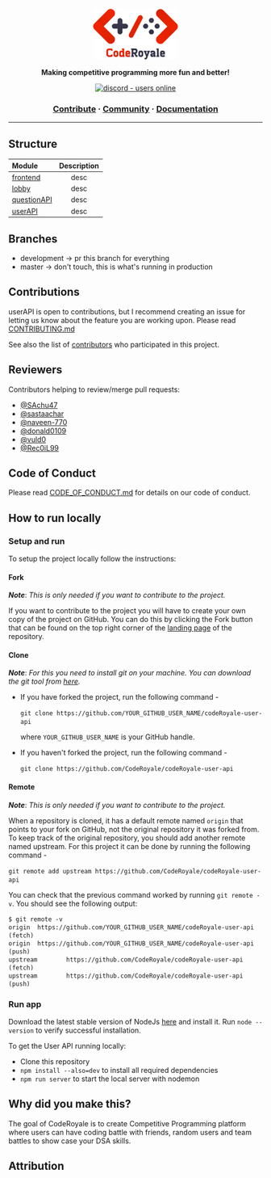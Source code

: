 <a href="https://coderoyale.netlify.app/"><p align="center">
<img height=100 src="public/Coderoyale.jpeg"/>

</p></a>
<p align="center">
  <strong>Making competitive programming more fun and better!</strong>
</p>
<p align="center">
  <a href="https://discord.gg/aCKem4h8te">
    <img src="https://img.shields.io/discord/841533336581308416.svg?style=for-the-badge" alt="discord - users online" />
  </a>
</p>

<h3 align="center">
  <a href="https://github.com/CodeRoyale/codeRoyale-api/blob/master/CONTRIBUTING.md">Contribute</a>
  <span> · </span>
  <a href="https://discord.gg/aCKem4h8te">Community</a>
  <span> · </span>
  <a href="https://coderoyale-userapi.herokuapp.com/docs">Documentation</a>
</h3>

---

## Structure

| Module           | Description |
| :--------------- | :---------: |
| [frontend](https://github.com/CodeRoyale/codeRoyale-frontend) |    desc     |
| [lobby](https://github.com/CodeRoyale/codeRoyale-lobby)    |    desc     |
| [questionAPI](https://github.com/CodeRoyale/codeRoyale-Question-api)    |    desc     |
| [userAPI](https://github.com/CodeRoyale/codeRoyale-user-api)    |    desc     |




## Branches

- development -> pr this branch for everything
- master -> don't touch, this is what's running in production

## Contributions

userAPI is open to contributions, but I recommend creating an issue for letting us know about the feature you are working upon.
Please read [CONTRIBUTING.md](https://github.com/CodeRoyale/codeRoyale-api/blob/master/CONTRIBUTING.md)

See also the list of [contributors](https://github.com/orgs/CodeRoyale/people) who participated in this project.

## Reviewers

Contributors helping to review/merge pull requests:

- [@SAchu47](https://github.com/SAchu47)
- [@sastaachar](https://github.com/sastaachar)
- [@naveen-770](https://github.com/naveen-770)
- [@donald0109](https://github.com/donald0109)
- [@vuld0](https://github.com/vuld0)
- [@Rec0iL99](https://github.com/Rec0iL99)

## Code of Conduct

Please read [CODE_OF_CONDUCT.md](link) for details on our code of conduct.

## How to run locally

### Setup and run

To setup the project locally follow the instructions:

#### Fork

_**Note**_: _This is only needed if you want to contribute to the project._

If you want to contribute to the project you will have to create your own copy of the project on GitHub. You can do this by clicking the Fork button that can be found on the top right corner of the [landing page](https://github.com/CodeRoyale/codeRoyale-user-api) of the repository.

#### Clone

_**Note**_: _For this you need to install git on your machine. You can download the git tool from [here](https://git-scm.com/downloads)._

- If you have forked the project, run the following command -

  `git clone https://github.com/YOUR_GITHUB_USER_NAME/codeRoyale-user-api`

  where `YOUR_GITHUB_USER_NAME` is your GitHub handle.

- If you haven't forked the project, run the following command -

  `git clone https://github.com/CodeRoyale/codeRoyale-user-api`

#### Remote

_**Note**_: _This is only needed if you want to contribute to the project._

When a repository is cloned, it has a default remote named `origin` that points to your fork on GitHub, not the original repository it was forked from. To keep track of the original repository, you should add another remote named upstream. For this project it can be done by running the following command -

`git remote add upstream https://github.com/CodeRoyale/codeRoyale-user-api`

You can check that the previous command worked by running `git remote -v`. You should see the following output:

```
$ git remote -v
origin  https://github.com/YOUR_GITHUB_USER_NAME/codeRoyale-user-api (fetch)
origin  https://github.com/YOUR_GITHUB_USER_NAME/codeRoyale-user-api (push)
upstream        https://github.com/CodeRoyale/codeRoyale-user-api (fetch)
upstream        https://github.com/CodeRoyale/codeRoyale-user-api (push)
```

### Run app

Download the latest stable version of NodeJs [here](https://nodejs.org/en/download/) and install it. Run `node --version` to verify successful installation.

To get the User API running locally:

- Clone this repository
- `npm install --also=dev` to install all required dependencies
- `npm run server` to start the local server with nodemon


## Why did you make this?

The goal of CodeRoyale is to create Competitive Programming platform where users can have coding battle with friends, random users and team battles to show case your DSA skills.

## Attribution


